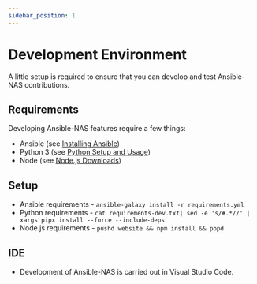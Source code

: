 ```yaml
---
sidebar_position: 1
---
```


# Development Environment

A little setup is required to ensure that you can develop and test Ansible-NAS contributions.

## Requirements

Developing Ansible-NAS features require a few things:

- Ansible (see [Installing Ansible](https://docs.ansible.com/ansible/latest/installation_guide/intro_installation.html))
- Python 3 (see [Python Setup and Usage](https://docs.python.org/3/using/index.html))
- Node (see [Node.js Downloads](https://nodejs.org/en/download/))

## Setup

- Ansible requirements - `ansible-galaxy install -r requirements.yml`
- Python requirements - `cat requirements-dev.txt| sed -e 's/#.*//' | xargs pipx install --force --include-deps`
- Node.js requirements - `pushd website && npm install && popd`

## IDE

- Development of Ansible-NAS is carried out in Visual Studio Code.
